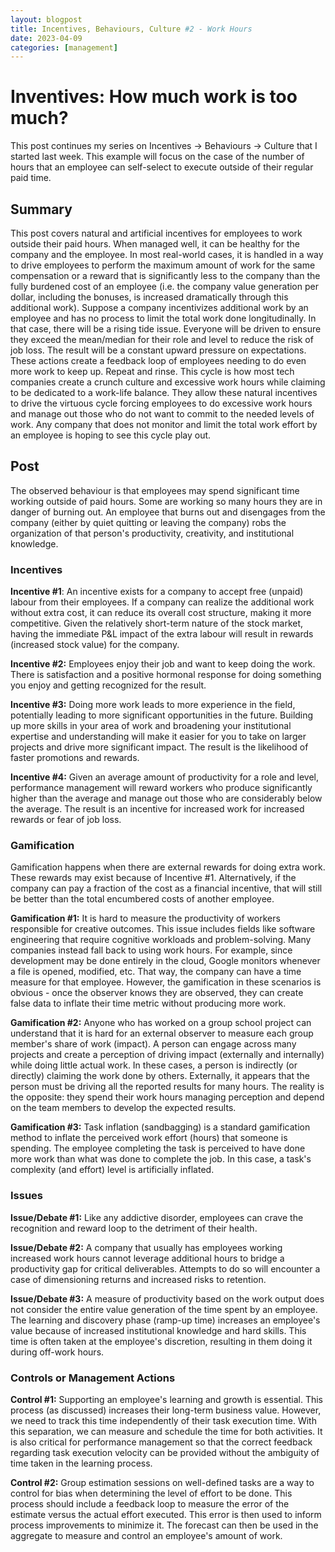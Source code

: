 ```yaml
---
layout: blogpost
title: Incentives, Behaviours, Culture #2 - Work Hours
date: 2023-04-09
categories: [management]
---
```

# Inventives: How much work is too much?

This post continues my series on Incentives -> Behaviours -> Culture that I started last week. This example will focus on the case of the number of hours that an employee can self-select to execute outside of their regular paid time.

## Summary

This post covers natural and artificial incentives for employees to work outside their paid hours. When managed well, it can be healthy for the company and the employee. In most real-world cases, it is handled in a way to drive employees to perform the maximum amount of work for the same compensation or a reward that is significantly less to the company than the fully burdened cost of an employee (i.e. the company value generation per dollar, including the bonuses, is increased dramatically through this additional work).
Suppose a company incentivizes additional work by an employee and has no process to limit the total work done longitudinally. In that case, there will be a rising tide issue. Everyone will be driven to ensure they exceed the mean/median for their role and level to reduce the risk of job loss. The result will be a constant upward pressure on expectations. These actions create a feedback loop of employees needing to do even more work to keep up. Repeat and rinse. 
This cycle is how most tech companies create a crunch culture and excessive work hours while claiming to be dedicated to a work-life balance. They allow these natural incentives to drive the virtuous cycle forcing employees to do excessive work hours and manage out those who do not want to commit to the needed levels of work. Any company that does not monitor and limit the total work effort by an employee is hoping to see this cycle play out.

## Post

The observed behaviour is that employees may spend significant time working outside of paid hours. Some are working so many hours they are in danger of burning out. An employee that burns out and disengages from the company (either by quiet quitting or leaving the company) robs the organization of that person's productivity, creativity, and institutional knowledge. 

### Incentives

**Incentive #1**: An incentive exists for a company to accept free (unpaid) labour from their employees. If a company can realize the additional work without extra cost, it can reduce its overall cost structure, making it more competitive. Given the relatively short-term nature of the stock market, having the immediate P&L impact of the extra labour will result in rewards (increased stock value) for the company.

**Incentive #2:** Employees enjoy their job and want to keep doing the work. There is satisfaction and a positive hormonal response for doing something you enjoy and getting recognized for the result.

**Incentive #3:** Doing more work leads to more experience in the field, potentially leading to more significant opportunities in the future. Building up more skills in your area of work and broadening your institutional expertise and understanding will make it easier for you to take on larger projects and drive more significant impact. The result is the likelihood of faster promotions and rewards.

**Incentive #4:** Given an average amount of productivity for a role and level, performance management will reward workers who produce significantly higher than the average and manage out those who are considerably below the average. The result is an incentive for increased work for increased rewards or fear of job loss.

### Gamification

Gamification happens when there are external rewards for doing extra work. These rewards may exist because of Incentive #1. Alternatively, if the company can pay a fraction of the cost as a financial incentive, that will still be better than the total encumbered costs of another employee.

**Gamification #1:** It is hard to measure the productivity of workers responsible for creative outcomes. This issue includes fields like software engineering that require cognitive workloads and problem-solving. Many companies instead fall back to using work hours. For example, since development may be done entirely in the cloud, Google monitors whenever a file is opened, modified, etc. That way, the company can have a time measure for that employee. However, the gamification in these scenarios is obvious - once the observer knows they are observed, they can create false data to inflate their time metric without producing more work. 

**Gamification #2:** Anyone who has worked on a group school project can understand that it is hard for an external observer to measure each group member's share of work (impact). A person can engage across many projects and create a perception of driving impact (externally and internally) while doing little actual work. In these cases, a person is indirectly (or directly) claiming the work done by others. Externally, it appears that the person must be driving all the reported results for many hours. The reality is the opposite: they spend their work hours managing perception and depend on the team members to develop the expected results.

**Gamification #3:** Task inflation (sandbagging) is a standard gamification method to inflate the perceived work effort (hours) that someone is spending. The employee completing the task is perceived to have done more work than what was done to complete the job. In this case, a task's complexity (and effort) level is artificially inflated.

### Issues
 
**Issue/Debate #1:** Like any addictive disorder, employees can crave the recognition and reward loop to the detriment of their health. 

**Issue/Debate #2:** A company that usually has employees working increased work hours cannot leverage additional hours to bridge a productivity gap for critical deliverables. Attempts to do so will encounter a case of dimensioning returns and increased risks to retention.

**Issue/Debate #3:** A measure of productivity based on the work output does not consider the entire value generation of the time spent by an employee. The learning and discovery phase (ramp-up time) increases an employee's value because of increased institutional knowledge and hard skills. This time is often taken at the employee's discretion, resulting in them doing it during off-work hours. 

### Controls or Management Actions

**Control #1:** Supporting an employee's learning and growth is essential. This process (as discussed) increases their long-term business value. However, we need to track this time independently of their task execution time. With this separation, we can measure and schedule the time for both activities. It is also critical for performance management so that the correct feedback regarding task execution velocity can be provided without the ambiguity of time taken in the learning process.

**Control #2:** Group estimation sessions on well-defined tasks are a way to control for bias when determining the level of effort to be done. This process should include a feedback loop to measure the error of the estimate versus the actual effort executed. This error is then used to inform process improvements to minimize it. The forecast can then be used in the aggregate to measure and control an employee's amount of work. 








